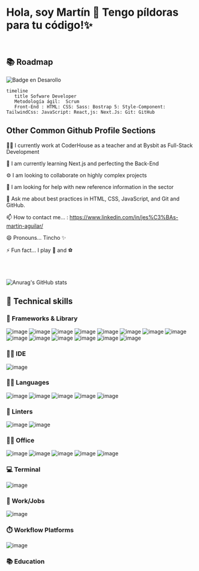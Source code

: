 # Hola, soy Martín 👋 Tengo píldoras para tu código!✨
&nbsp;
##  📚 Roadmap

![Badge en Desarollo](https://img.shields.io/badge/STATUS-Developing-green)

``` mermaid
timeline
   title Sofware Developer
   Metodología ágil:  Scrum 
   Front-End : HTML: CSS: Sass: Bostrap 5: Style-Component: TailwindCss: JavaScript: React,js: Next.Js: Git: GitHub 
```

## Other Common Github Profile Sections

👩‍💻 I currently work at CoderHouse as a teacher and at Bysbit as Full-Stack Development

🧠 I am currently learning Next.js and perfecting the Back-End

⚙️ I am looking to collaborate on highly complex projects

🤔 I am looking for help with new reference information in the sector

💬 Ask me about best practices in HTML, CSS, JavaScript, and Git and GitHub.

📫 How to contact me... : https://www.linkedin.com/in/jes%C3%BAs-martin-aguilar/

😄 Pronouns... Tincho ✨

⚡️ Fun fact... I play 🎾 and ⚽️

&nbsp;  
&nbsp;

![Anurag's GitHub stats](https://github-readme-stats.vercel.app/api?username=Aguilar1998&show_icons=true&theme=radical)




## 🎯 Technical skills

### 🚀 Frameworks & Library

![image](https://img.shields.io/badge/Chakra--UI-319795?style=for-the-badge&logo=chakra-ui&logoColor=white)
![image](https://img.shields.io/badge/Tailwind_CSS-38B2AC?style=for-the-badge&logo=tailwind-css&logoColor=white)
![image](https://img.shields.io/badge/Material%20UI-007FFF?style=for-the-badge&logo=mui&logoColor=white)
![image](https://img.shields.io/badge/Node.js-339933?style=for-the-badge&logo=nodedotjs&logoColor=white)
![image](https://img.shields.io/badge/npm-CB3837?style=for-the-badge&logo=npm&logoColor=white)
![image](https://img.shields.io/badge/Postman-FF6C37?style=for-the-badge&logo=Postman&logoColor=white)
![image](https://img.shields.io/badge/PowerBI-F2C811?style=for-the-badge&logo=Power%20BI&logoColor=white)
![image](https://img.shields.io/badge/React-20232A?style=for-the-badge&logo=react&logoColor=61DAFB)
![image](https://img.shields.io/badge/React_Router-CA4245?style=for-the-badge&logo=react-router&logoColor=white)
![image](https://img.shields.io/badge/Redux-593D88?style=for-the-badge&logo=redux&logoColor=white)
![image](https://img.shields.io/badge/Spring_Boot-F2F4F9?style=for-the-badge&logo=spring-boot)
![image](https://img.shields.io/badge/Vue.js-35495E?style=for-the-badge&logo=vuedotjs&logoColor=4FC08D)
![image](https://img.shields.io/badge/Vuetify-1867C0?style=for-the-badge&logo=vuetify&logoColor=white)
![image](https://img.shields.io/badge/web3.js-F16822?style=for-the-badge&logo=web3.js&logoColor=white)


### 👩‍💻 IDE

![image](https://img.shields.io/badge/VSCode-0078D4?style=for-the-badge&logo=visual%20studio%20code&logoColor=white)

### 👩‍💻 Languages

![image](https://img.shields.io/badge/C%2B%2B-00599C?style=for-the-badge&logo=c%2B%2B&logoColor=white)
![image](https://img.shields.io/badge/CSS3-1572B6?style=for-the-badge&logo=css3&logoColor=white)
![image](https://img.shields.io/badge/HTML5-E34F26?style=for-the-badge&logo=html5&logoColor=white)
![image](https://img.shields.io/badge/JavaScript-323330?style=for-the-badge&logo=javascript&logoColor=F7DF1E)
![image](https://img.shields.io/badge/json-5E5C5C?style=for-the-badge&logo=json&logoColor=white)
 
### 🧐 Linters

![image](https://img.shields.io/badge/eslint-3A33D1?style=for-the-badge&logo=eslint&logoColor=white)
![image](https://img.shields.io/badge/prettier-1A2C34?style=for-the-badge&logo=prettier&logoColor=F7BA3E)
 
### 👨‍💻 Office
![image](https://img.shields.io/badge/Microsoft_Excel-217346?style=for-the-badge&logo=microsoft-excel&logoColor=white)
![image](https://img.shields.io/badge/Microsoft_Word-2B579A?style=for-the-badge&logo=microsoft-word&logoColor=white)
![image](https://img.shields.io/badge/Miro-F7C922?style=for-the-badge&logo=Miro&logoColor=050036)
![image](https://img.shields.io/badge/Notion-000000?style=for-the-badge&logo=notion&logoColor=white)
![image](https://img.shields.io/badge/Trello-0052CC?style=for-the-badge&logo=trello&logoColor=white)

### 💻 Terminal

![image](https://img.shields.io/badge/GIT-E44C30?style=for-the-badge&logo=git&logoColor=white)


### 🥅 Work/Jobs


![image](https://img.shields.io/badge/Freelancer-29B2FE?style=for-the-badge&logo=Freelancer&logoColor=white)

### ⏱️ Workflow Platforms

![image](https://img.shields.io/badge/Jira-0052CC?style=for-the-badge&logo=Jira&logoColor=white)


### 📚 Education
